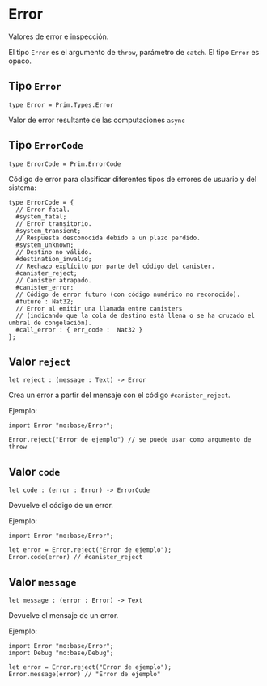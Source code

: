 # Error

Valores de error e inspección.

El tipo `Error` es el argumento de `throw`, parámetro de `catch`. El tipo
`Error` es opaco.

## Tipo `Error`

```motoko no-repl
type Error = Prim.Types.Error
```

Valor de error resultante de las computaciones `async`

## Tipo `ErrorCode`

```motoko no-repl
type ErrorCode = Prim.ErrorCode
```

Código de error para clasificar diferentes tipos de errores de usuario y del
sistema:

```motoko
type ErrorCode = {
  // Error fatal.
  #system_fatal;
  // Error transitorio.
  #system_transient;
  // Respuesta desconocida debido a un plazo perdido.
  #system_unknown;
  // Destino no válido.
  #destination_invalid;
  // Rechazo explícito por parte del código del canister.
  #canister_reject;
  // Canister atrapado.
  #canister_error;
  // Código de error futuro (con código numérico no reconocido).
  #future : Nat32;
  // Error al emitir una llamada entre canisters
  // (indicando que la cola de destino está llena o se ha cruzado el umbral de congelación).
  #call_error : { err_code :  Nat32 }
};
```

## Valor `reject`

```motoko no-repl
let reject : (message : Text) -> Error
```

Crea un error a partir del mensaje con el código `#canister_reject`.

Ejemplo:

```motoko
import Error "mo:base/Error";

Error.reject("Error de ejemplo") // se puede usar como argumento de throw
```

## Valor `code`

```motoko no-repl
let code : (error : Error) -> ErrorCode
```

Devuelve el código de un error.

Ejemplo:

```motoko
import Error "mo:base/Error";

let error = Error.reject("Error de ejemplo");
Error.code(error) // #canister_reject
```

## Valor `message`

```motoko no-repl
let message : (error : Error) -> Text
```

Devuelve el mensaje de un error.

Ejemplo:

```motoko
import Error "mo:base/Error";
import Debug "mo:base/Debug";

let error = Error.reject("Error de ejemplo");
Error.message(error) // "Error de ejemplo"
```

